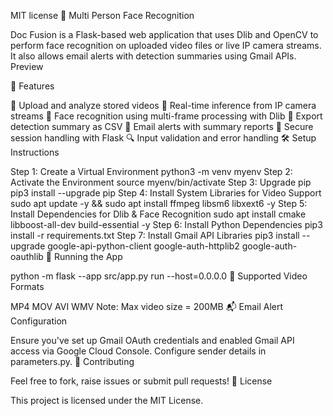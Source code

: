 MIT license
📸 Multi Person Face Recognition

Doc Fusion is a Flask-based web application that uses Dlib and OpenCV to perform face recognition on uploaded video files or live IP camera streams. It also allows email alerts with detection summaries using Gmail APIs.
Preview


🚀 Features

🎥 Upload and analyze stored videos
📡 Real-time inference from IP camera streams
🧠 Face recognition using multi-frame processing with Dlib
📄 Export detection summary as CSV
📧 Email alerts with summary reports
🔐 Secure session handling with Flask
🔍 Input validation and error handling
🛠️ Setup Instructions

Step 1: Create a Virtual Environment
python3 -m venv myenv
Step 2: Activate the Environment
source myenv/bin/activate
Step 3: Upgrade pip
pip3 install --upgrade pip
Step 4: Install System Libraries for Video Support
sudo apt update -y && sudo apt install ffmpeg libsm6 libxext6 -y
Step 5: Install Dependencies for Dlib & Face Recognition
sudo apt install cmake libboost-all-dev build-essential -y
Step 6: Install Python Dependencies
pip3 install -r requirements.txt
Step 7: Install Gmail API Libraries
pip3 install --upgrade google-api-python-client google-auth-httplib2 google-auth-oauthlib
🧪 Running the App

python -m flask --app src/app.py run --host=0.0.0.0
📸 Supported Video Formats

MP4
MOV
AVI
WMV
Note: Max video size = 200MB
📬 Email Alert Configuration

Ensure you've set up Gmail OAuth credentials and enabled Gmail API access via Google Cloud Console. Configure sender details in parameters.py.
🤝 Contributing

Feel free to fork, raise issues or submit pull requests!
📄 License

This project is licensed under the MIT License.
